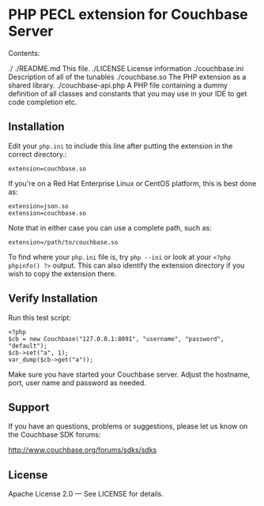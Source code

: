 # PHP PECL extension for Couchbase Server

Contents:

  ./
  ./README.md            This file.
  ./LICENSE              License information
  ./couchbase.ini        Description of all of the tunables
  ./couchbase.so         The PHP extension as a shared library.
  ./couchbase-api.php    A PHP file containing a dummy definition of all
                         classes and constants that you may use in your
                         IDE to get code completion etc.


## Installation

Edit your `php.ini` to include this line after putting the extension
in the correct directory.:

    extension=couchbase.so

If you're on a Red Hat Enterprise Linux or CentOS platform, this is
best done as:

    extension=json.so
    extension=couchbase.so

Note that in either case you can use a complete path, such as:

    extension=/path/to/couchbase.so

To find where your `php.ini` file is, try `php --ini` or
look at your `<?php phpinfo() ?>` output. This can also identify the
extension directory if you wish to copy the extension there.


## Verify Installation

Run this test script:

    <?php
    $cb = new Couchbase("127.0.0.1:8091", "username", "password", "default");
    $cb->set("a", 1);
    var_dump($cb->get("a"));

Make sure you have started your Couchbase server. Adjust the hostname,
port, user name and password as needed.


## Support

If you have an questions, problems or suggestions, please let us know
on the Couchbase SDK forums:

http://www.couchbase.org/forums/sdks/sdks

## License

Apache License 2.0 — See LICENSE for details.
